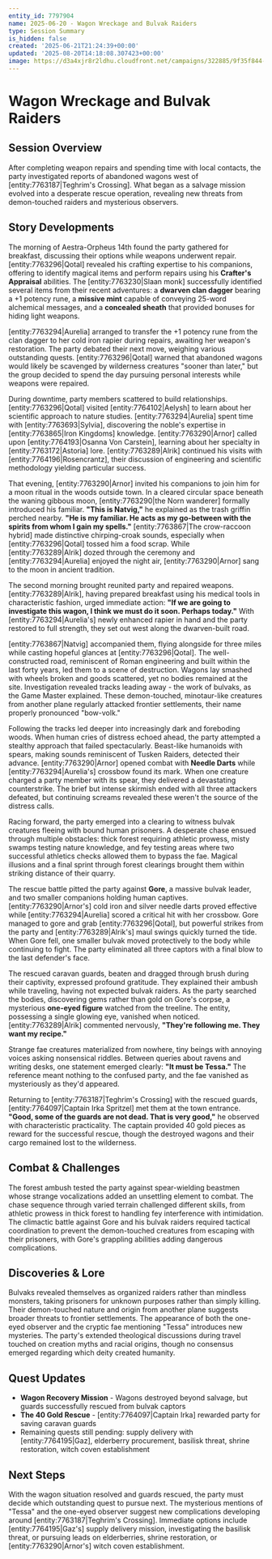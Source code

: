 ```yaml
---
entity_id: 7797904
name: 2025-06-20 - Wagon Wreckage and Bulvak Raiders
type: Session Summary
is_hidden: false
created: '2025-06-21T21:24:39+00:00'
updated: '2025-08-20T14:18:08.307423+00:00'
image: https://d3a4xjr8r2ldhu.cloudfront.net/campaigns/322885/9f35f844-c986-410f-b0c7-5bf47c92cfbf.png
---
```


# Wagon Wreckage and Bulvak Raiders

## Session Overview

After completing weapon repairs and spending time with local contacts, the party investigated reports of abandoned wagons west of [entity:7763187|Teghrim's Crossing]. What began as a salvage mission evolved into a desperate rescue operation, revealing new threats from demon-touched raiders and mysterious observers.

## Story Developments

The morning of Aestra-Orpheus 14th found the party gathered for breakfast, discussing their options while weapons underwent repair. [entity:7763296|Qotal] revealed his crafting expertise to his companions, offering to identify magical items and perform repairs using his **Crafter's Appraisal** abilities. The [entity:7763230|Slaan monk] successfully identified several items from their recent adventures: a **dwarven clan dagger** bearing a +1 potency rune, a **missive mint** capable of conveying 25-word alchemical messages, and a **concealed sheath** that provided bonuses for hiding light weapons.

[entity:7763294|Aurelia] arranged to transfer the +1 potency rune from the clan dagger to her cold iron rapier during repairs, awaiting her weapon's restoration. The party debated their next move, weighing various outstanding quests. [entity:7763296|Qotal] warned that abandoned wagons would likely be scavenged by wilderness creatures "sooner than later," but the group decided to spend the day pursuing personal interests while weapons were repaired.

During downtime, party members scattered to build relationships. [entity:7763296|Qotal] visited [entity:7764102|Aelysh] to learn about her scientific approach to nature studies. [entity:7763294|Aurelia] spent time with [entity:7763693|Sylvia], discovering the noble's expertise in [entity:7763865|Iron Kingdoms] knowledge. [entity:7763290|Arnor] called upon [entity:7764193|Osanna Von Carstein], learning about her specialty in [entity:7763172|Astoria] lore. [entity:7763289|Alrik] continued his visits with [entity:7764196|Rosencrantz], their discussion of engineering and scientific methodology yielding particular success.

That evening, [entity:7763290|Arnor] invited his companions to join him for a moon ritual in the woods outside town. In a cleared circular space beneath the waning gibbous moon, [entity:7763290|the Norn wanderer] formally introduced his familiar. **"This is Natvig,"** he explained as the trash griffin perched nearby. **"He is my familiar. He acts as my go-between with the spirits from whom I gain my spells."** [entity:7763867|The crow-raccoon hybrid] made distinctive chirping-croak sounds, especially when [entity:7763296|Qotal] tossed him a food scrap. While [entity:7763289|Alrik] dozed through the ceremony and [entity:7763294|Aurelia] enjoyed the night air, [entity:7763290|Arnor] sang to the moon in ancient tradition.

The second morning brought reunited party and repaired weapons. [entity:7763289|Alrik], having prepared breakfast using his medical tools in characteristic fashion, urged immediate action: **"If we are going to investigate this wagon, I think we must do it soon. Perhaps today."** With [entity:7763294|Aurelia's] newly enhanced rapier in hand and the party restored to full strength, they set out west along the dwarven-built road.

[entity:7763867|Natvig] accompanied them, flying alongside for three miles while casting hopeful glances at [entity:7763296|Qotal]. The well-constructed road, reminiscent of Roman engineering and built within the last forty years, led them to a scene of destruction. Wagons lay smashed with wheels broken and goods scattered, yet no bodies remained at the site. Investigation revealed tracks leading away - the work of bulvaks, as the Game Master explained. These demon-touched, minotaur-like creatures from another plane regularly attacked frontier settlements, their name properly pronounced "bow-volk."

Following the tracks led deeper into increasingly dark and foreboding woods. When human cries of distress echoed ahead, the party attempted a stealthy approach that failed spectacularly. Beast-like humanoids with spears, making sounds reminiscent of Tusken Raiders, detected their advance. [entity:7763290|Arnor] opened combat with **Needle Darts** while [entity:7763294|Aurelia's] crossbow found its mark. When one creature charged a party member with its spear, they delivered a devastating counterstrike. The brief but intense skirmish ended with all three attackers defeated, but continuing screams revealed these weren't the source of the distress calls.

Racing forward, the party emerged into a clearing to witness bulvak creatures fleeing with bound human prisoners. A desperate chase ensued through multiple obstacles: thick forest requiring athletic prowess, misty swamps testing nature knowledge, and fey testing areas where two successful athletics checks allowed them to bypass the fae. Magical illusions and a final sprint through forest clearings brought them within striking distance of their quarry.

The rescue battle pitted the party against **Gore**, a massive bulvak leader, and two smaller companions holding human captives. [entity:7763290|Arnor's] cold iron and silver needle darts proved effective while [entity:7763294|Aurelia] scored a critical hit with her crossbow. Gore managed to gore and grab [entity:7763296|Qotal], but powerful strikes from the party and [entity:7763289|Alrik's] maul swings quickly turned the tide. When Gore fell, one smaller bulvak moved protectively to the body while continuing to fight. The party eliminated all three captors with a final blow to the last defender's face.

The rescued caravan guards, beaten and dragged through brush during their captivity, expressed profound gratitude. They explained their ambush while traveling, having not expected bulvak raiders. As the party searched the bodies, discovering gems rather than gold on Gore's corpse, a mysterious **one-eyed figure** watched from the treeline. The entity, possessing a single glowing eye, vanished when noticed. [entity:7763289|Alrik] commented nervously, **"They're following me. They want my recipe."**

Strange fae creatures materialized from nowhere, tiny beings with annoying voices asking nonsensical riddles. Between queries about ravens and writing desks, one statement emerged clearly: **"It must be Tessa."** The reference meant nothing to the confused party, and the fae vanished as mysteriously as they'd appeared.

Returning to [entity:7763187|Teghrim's Crossing] with the rescued guards, [entity:7764097|Captain Irka Spritzel] met them at the town entrance. **"Good, some of the guards are not dead. That is very good,"** he observed with characteristic practicality. The captain provided 40 gold pieces as reward for the successful rescue, though the destroyed wagons and their cargo remained lost to the wilderness.

## Combat & Challenges

The forest ambush tested the party against spear-wielding beastmen whose strange vocalizations added an unsettling element to combat. The chase sequence through varied terrain challenged different skills, from athletic prowess in thick forest to handling fey interference with intimidation. The climactic battle against Gore and his bulvak raiders required tactical coordination to prevent the demon-touched creatures from escaping with their prisoners, with Gore's grappling abilities adding dangerous complications.

## Discoveries & Lore

Bulvaks revealed themselves as organized raiders rather than mindless monsters, taking prisoners for unknown purposes rather than simply killing. Their demon-touched nature and origin from another plane suggests broader threats to frontier settlements. The appearance of both the one-eyed observer and the cryptic fae mentioning "Tessa" introduces new mysteries. The party's extended theological discussions during travel touched on creation myths and racial origins, though no consensus emerged regarding which deity created humanity.

## Quest Updates

- **Wagon Recovery Mission** - Wagons destroyed beyond salvage, but guards successfully rescued from bulvak captors
- **The 40 Gold Rescue** - [entity:7764097|Captain Irka] rewarded party for saving caravan guards
- Remaining quests still pending: supply delivery with [entity:7764195|Gaz], elderberry procurement, basilisk threat, shrine restoration, witch coven establishment

## Next Steps

With the wagon situation resolved and guards rescued, the party must decide which outstanding quest to pursue next. The mysterious mentions of "Tessa" and the one-eyed observer suggest new complications developing around [entity:7763187|Teghrim's Crossing]. Immediate options include [entity:7764195|Gaz's] supply delivery mission, investigating the basilisk threat, or pursuing leads on elderberries, shrine restoration, or [entity:7763290|Arnor's] witch coven establishment.